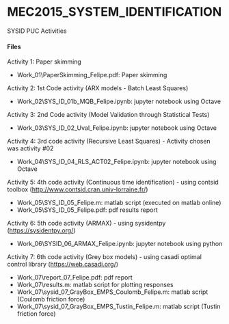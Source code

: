 # MEC2015_SYSTEM_IDENTIFICATION
SYSID PUC Activities

#### Files
Activity 1: Paper skimming
- Work_01\PaperSkimming_Felipe.pdf: Paper skimming

Activity 2: 1st Code activity (ARX models - Batch Least Squares)
- Work_02\SYS_ID_01b_MQB_Felipe.ipynb: jupyter notebook using Octave

Activity 3: 2nd Code activity (Model Validation through Statistical Tests)
- Work_03\SYS_ID_02_Uval_Felipe.ipynb: jupyter notebook using Octave

Activity 4: 3rd code activity (Recursive Least Squares) - Activity chosen was activity #02
- Work_04\SYS_ID_04_RLS_ACT02_Felipe.ipynb: jupyter notebook using Octave

Activity 5: 4th code activity (Continuous time identification) - using contsid toolbox (http://www.contsid.cran.univ-lorraine.fr/)
- Work_05\SYS_ID_05_Felipe.m: matlab script (executed on matlab online)
- Work_05\SYS_ID_05_Felipe.pdf: pdf results report

Activity 6: 5th code activity (ARMAX) - using sysidentpy (https://sysidentpy.org/)
- Work_06\SYSID_06_ARMAX_Felipe.ipynb: jupyter notebook using python

Activity 7: 6th code activity (Grey box models) - using casadi optimal control library (https://web.casadi.org/)
- Work_07\report_07_Felipe.pdf: pdf report
- Work_07\results.m: matlab script for plotting responses
- Work_07\sysid_07_GrayBox_EMPS_Coulomb_Felipe.m: matlab script (Coulomb friction force)
- Work_07\sysid_07_GrayBox_EMPS_Tustin_Felipe.m: matlab script (Tustin friction force)
